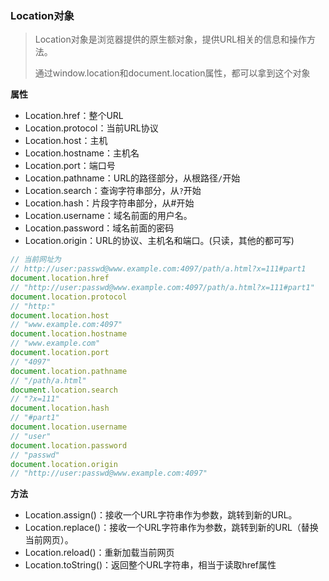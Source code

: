 ### Location对象

> Location对象是浏览器提供的原生额对象，提供URL相关的信息和操作方法。
>
> 通过window.location和document.location属性，都可以拿到这个对象

**属性**

- Location.href：整个URL
- Location.protocol：当前URL协议
- Location.host：主机
- Location.hostname：主机名
- Location.port：端口号
- Location.pathname：URL的路径部分，从根路径`/`开始
- Location.search：查询字符串部分，从`?`开始
- Location.hash：片段字符串部分，从#开始
- Location.username：域名前面的用户名。
- Location.password：域名前面的密码
- Location.origin：URL的协议、主机名和端口。(只读，其他的都可写)

```js
// 当前网址为
// http://user:passwd@www.example.com:4097/path/a.html?x=111#part1
document.location.href
// "http://user:passwd@www.example.com:4097/path/a.html?x=111#part1"
document.location.protocol
// "http:"
document.location.host
// "www.example.com:4097"
document.location.hostname
// "www.example.com"
document.location.port
// "4097"
document.location.pathname
// "/path/a.html"
document.location.search
// "?x=111"
document.location.hash
// "#part1"
document.location.username
// "user"
document.location.password
// "passwd"
document.location.origin
// "http://user:passwd@www.example.com:4097"
```

**方法**

- Location.assign()：接收一个URL字符串作为参数，跳转到新的URL。
- Location.replace()：接收一个URL字符串作为参数，跳转到新的URL（替换当前网页）。
- Location.reload()：重新加载当前网页
- Location.toString()：返回整个URL字符串，相当于读取href属性